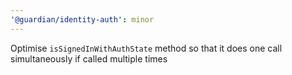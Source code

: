 ```yaml
---
'@guardian/identity-auth': minor
---
```


Optimise `isSignedInWithAuthState` method so that it does one call simultaneously if called multiple times
